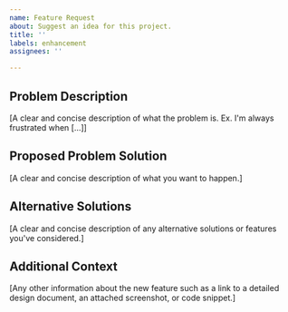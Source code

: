 ```yaml
---
name: Feature Request
about: Suggest an idea for this project.
title: ''
labels: enhancement
assignees: ''

---
```


## Problem Description
[A clear and concise description of what the problem is. Ex. I'm always frustrated when [...]]

## Proposed Problem Solution
[A clear and concise description of what you want to happen.]

## Alternative Solutions
[A clear and concise description of any alternative solutions or features you've considered.]

## Additional Context
[Any other information about the new feature such as a link to a detailed design document, an attached screenshot, or code snippet.]
